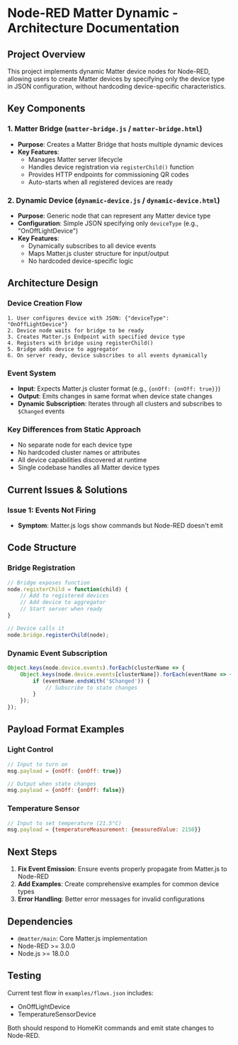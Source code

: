 # Node-RED Matter Dynamic - Architecture Documentation

## Project Overview

This project implements dynamic Matter device nodes for Node-RED, allowing users to create Matter devices by specifying only the device type in JSON configuration, without hardcoding device-specific characteristics.

## Key Components

### 1. Matter Bridge (`matter-bridge.js` / `matter-bridge.html`)
- **Purpose**: Creates a Matter Bridge that hosts multiple dynamic devices
- **Key Features**:
  - Manages Matter server lifecycle
  - Handles device registration via `registerChild()` function
  - Provides HTTP endpoints for commissioning QR codes
  - Auto-starts when all registered devices are ready

### 2. Dynamic Device (`dynamic-device.js` / `dynamic-device.html`)
- **Purpose**: Generic node that can represent any Matter device type
- **Configuration**: Simple JSON specifying only `deviceType` (e.g., "OnOffLightDevice")
- **Key Features**:
  - Dynamically subscribes to all device events
  - Maps Matter.js cluster structure for input/output
  - No hardcoded device-specific logic

## Architecture Design

### Device Creation Flow
```
1. User configures device with JSON: {"deviceType": "OnOffLightDevice"}
2. Device node waits for bridge to be ready
3. Creates Matter.js Endpoint with specified device type
4. Registers with bridge using registerChild()
5. Bridge adds device to aggregator
6. On server ready, device subscribes to all events dynamically
```

### Event System
- **Input**: Expects Matter.js cluster format (e.g., `{onOff: {onOff: true}}`)
- **Output**: Emits changes in same format when device state changes
- **Dynamic Subscription**: Iterates through all clusters and subscribes to `$Changed` events

### Key Differences from Static Approach
- No separate node for each device type
- No hardcoded cluster names or attributes
- All device capabilities discovered at runtime
- Single codebase handles all Matter device types

## Current Issues & Solutions

### Issue 1: Events Not Firing
- **Symptom**: Matter.js logs show commands but Node-RED doesn't emit

## Code Structure

### Bridge Registration
```javascript
// Bridge exposes function
node.registerChild = function(child) {
    // Add to registered devices
    // Add device to aggregator
    // Start server when ready
}

// Device calls it
node.bridge.registerChild(node);
```

### Dynamic Event Subscription
```javascript
Object.keys(node.device.events).forEach(clusterName => {
    Object.keys(node.device.events[clusterName]).forEach(eventName => {
        if (eventName.endsWith('$Changed')) {
            // Subscribe to state changes
        }
    });
});
```

## Payload Format Examples

### Light Control
```javascript
// Input to turn on
msg.payload = {onOff: {onOff: true}}

// Output when state changes
msg.payload = {onOff: {onOff: false}}
```

### Temperature Sensor
```javascript
// Input to set temperature (21.5°C)
msg.payload = {temperatureMeasurement: {measuredValue: 2150}}
```

## Next Steps

1. **Fix Event Emission**: Ensure events properly propagate from Matter.js to Node-RED
2. **Add Examples**: Create comprehensive examples for common device types
3. **Error Handling**: Better error messages for invalid configurations

## Dependencies

- `@matter/main`: Core Matter.js implementation
- Node-RED >= 3.0.0
- Node.js >= 18.0.0

## Testing

Current test flow in `examples/flows.json` includes:
- OnOffLightDevice
- TemperatureSensorDevice

Both should respond to HomeKit commands and emit state changes to Node-RED.
